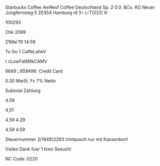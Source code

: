Starbucks Coffee
AmResf Coffee Deutschland
Sp. 2 0.0. &Co. KG
Neuer Jungfernsteg 5
20354 Hamburg
rể
١لأ
c؛Τ)))|(((
lil

100293

Chk  2099

21Mai’19  14:59

To  Go
1  CaffeLatteV

t  cLowFatMllkCAMV

9649 ;.659499.
Credit  Card

0.30  MwSt.  Fc  7%
Netto

Subtotal
Zahlung

4.59

؟4,5

4.59
4.29

4.59
4.59

Steuernummer  2/1949/2293
Umtausch  nur  mit  Kassenbon!

Vielen  Dank  fuer  1  tiren  Sesuch!

NC  Code:  0220


